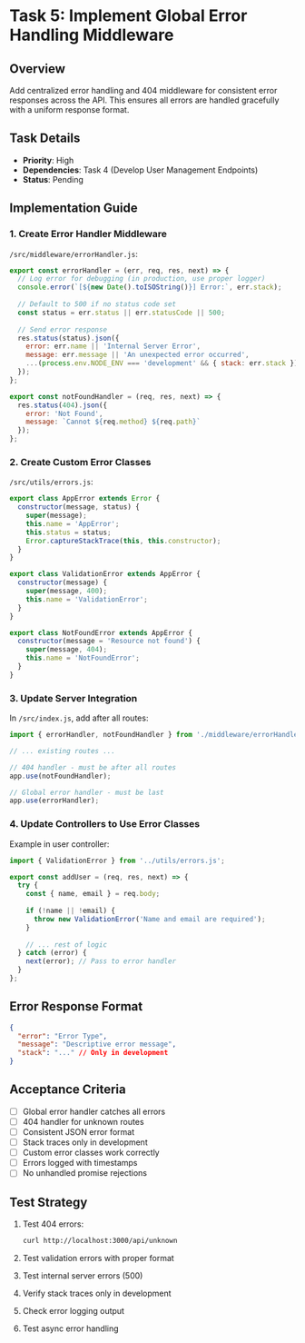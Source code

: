 # Task 5: Implement Global Error Handling Middleware

## Overview
Add centralized error handling and 404 middleware for consistent error responses across the API. This ensures all errors are handled gracefully with a uniform response format.

## Task Details
- **Priority**: High
- **Dependencies**: Task 4 (Develop User Management Endpoints)
- **Status**: Pending

## Implementation Guide

### 1. Create Error Handler Middleware
`/src/middleware/errorHandler.js`:
```javascript
export const errorHandler = (err, req, res, next) => {
  // Log error for debugging (in production, use proper logger)
  console.error(`[${new Date().toISOString()}] Error:`, err.stack);
  
  // Default to 500 if no status code set
  const status = err.status || err.statusCode || 500;
  
  // Send error response
  res.status(status).json({
    error: err.name || 'Internal Server Error',
    message: err.message || 'An unexpected error occurred',
    ...(process.env.NODE_ENV === 'development' && { stack: err.stack })
  });
};

export const notFoundHandler = (req, res, next) => {
  res.status(404).json({
    error: 'Not Found',
    message: `Cannot ${req.method} ${req.path}`
  });
};
```

### 2. Create Custom Error Classes
`/src/utils/errors.js`:
```javascript
export class AppError extends Error {
  constructor(message, status) {
    super(message);
    this.name = 'AppError';
    this.status = status;
    Error.captureStackTrace(this, this.constructor);
  }
}

export class ValidationError extends AppError {
  constructor(message) {
    super(message, 400);
    this.name = 'ValidationError';
  }
}

export class NotFoundError extends AppError {
  constructor(message = 'Resource not found') {
    super(message, 404);
    this.name = 'NotFoundError';
  }
}
```

### 3. Update Server Integration
In `/src/index.js`, add after all routes:
```javascript
import { errorHandler, notFoundHandler } from './middleware/errorHandler.js';

// ... existing routes ...

// 404 handler - must be after all routes
app.use(notFoundHandler);

// Global error handler - must be last
app.use(errorHandler);
```

### 4. Update Controllers to Use Error Classes
Example in user controller:
```javascript
import { ValidationError } from '../utils/errors.js';

export const addUser = (req, res, next) => {
  try {
    const { name, email } = req.body;
    
    if (!name || !email) {
      throw new ValidationError('Name and email are required');
    }
    
    // ... rest of logic
  } catch (error) {
    next(error); // Pass to error handler
  }
};
```

## Error Response Format
```json
{
  "error": "Error Type",
  "message": "Descriptive error message",
  "stack": "..." // Only in development
}
```

## Acceptance Criteria
- [ ] Global error handler catches all errors
- [ ] 404 handler for unknown routes
- [ ] Consistent JSON error format
- [ ] Stack traces only in development
- [ ] Custom error classes work correctly
- [ ] Errors logged with timestamps
- [ ] No unhandled promise rejections

## Test Strategy
1. Test 404 errors:
   ```bash
   curl http://localhost:3000/api/unknown
   ```

2. Test validation errors with proper format
3. Test internal server errors (500)
4. Verify stack traces only in development
5. Check error logging output
6. Test async error handling